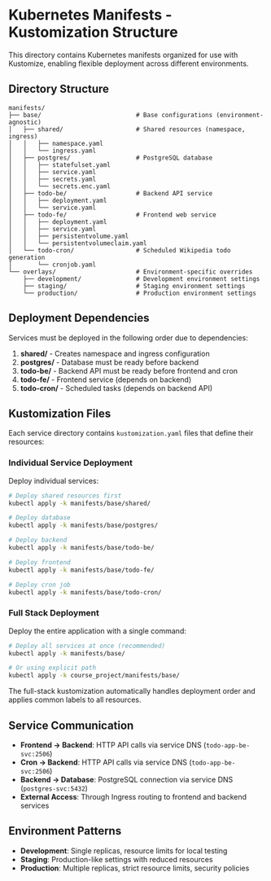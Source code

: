 # Kubernetes Manifests - Kustomization Structure

This directory contains Kubernetes manifests organized for use with Kustomize, enabling flexible deployment across different environments.

## Directory Structure

```
manifests/
├── base/                          # Base configurations (environment-agnostic)
│   ├── shared/                    # Shared resources (namespace, ingress)
│   │   ├── namespace.yaml
│   │   └── ingress.yaml
│   ├── postgres/                  # PostgreSQL database
│   │   ├── statefulset.yaml
│   │   ├── service.yaml
│   │   ├── secrets.yaml
│   │   └── secrets.enc.yaml
│   ├── todo-be/                   # Backend API service
│   │   ├── deployment.yaml
│   │   └── service.yaml
│   ├── todo-fe/                   # Frontend web service
│   │   ├── deployment.yaml
│   │   ├── service.yaml
│   │   ├── persistentvolume.yaml
│   │   └── persistentvolumeclaim.yaml
│   └── todo-cron/                 # Scheduled Wikipedia todo generation
│       └── cronjob.yaml
└── overlays/                      # Environment-specific overrides
    ├── development/               # Development environment settings
    ├── staging/                   # Staging environment settings
    └── production/                # Production environment settings
```

## Deployment Dependencies

Services must be deployed in the following order due to dependencies:

1. **shared/** - Creates namespace and ingress configuration
2. **postgres/** - Database must be ready before backend
3. **todo-be/** - Backend API must be ready before frontend and cron
4. **todo-fe/** - Frontend service (depends on backend)
5. **todo-cron/** - Scheduled tasks (depends on backend API)

## Kustomization Files

Each service directory contains `kustomization.yaml` files that define their resources:

### Individual Service Deployment

Deploy individual services:
```bash
# Deploy shared resources first
kubectl apply -k manifests/base/shared/

# Deploy database
kubectl apply -k manifests/base/postgres/

# Deploy backend
kubectl apply -k manifests/base/todo-be/

# Deploy frontend  
kubectl apply -k manifests/base/todo-fe/

# Deploy cron job
kubectl apply -k manifests/base/todo-cron/
```

### Full Stack Deployment

Deploy the entire application with a single command:
```bash
# Deploy all services at once (recommended)
kubectl apply -k manifests/base/

# Or using explicit path
kubectl apply -k course_project/manifests/base/
```

The full-stack kustomization automatically handles deployment order and applies common labels to all resources.

## Service Communication

- **Frontend → Backend**: HTTP API calls via service DNS (`todo-app-be-svc:2506`)
- **Cron → Backend**: HTTP API calls via service DNS (`todo-app-be-svc:2506`)
- **Backend → Database**: PostgreSQL connection via service DNS (`postgres-svc:5432`)
- **External Access**: Through Ingress routing to frontend and backend services

## Environment Patterns

- **Development**: Single replicas, resource limits for local testing
- **Staging**: Production-like settings with reduced resources
- **Production**: Multiple replicas, strict resource limits, security policies
